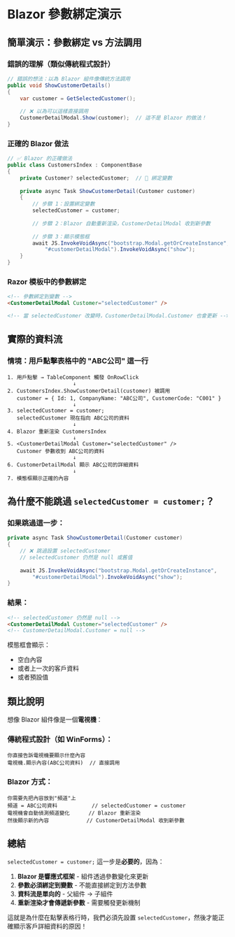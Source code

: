 # Blazor 參數綁定演示

## 簡單演示：參數綁定 vs 方法調用

### 錯誤的理解（類似傳統程式設計）
```csharp
// 錯誤的想法：以為 Blazor 組件像傳統方法調用
public void ShowCustomerDetails()
{
    var customer = GetSelectedCustomer();
    
    // ❌ 以為可以這樣直接調用
    CustomerDetailModal.Show(customer);  // 這不是 Blazor 的做法！
}
```

### 正確的 Blazor 做法
```csharp
// ✅ Blazor 的正確做法
public class CustomersIndex : ComponentBase
{
    private Customer? selectedCustomer;  // 📌 綁定變數
    
    private async Task ShowCustomerDetail(Customer customer)
    {
        // 步驟 1：設置綁定變數
        selectedCustomer = customer;
        
        // 步驟 2：Blazor 自動重新渲染，CustomerDetailModal 收到新參數
        
        // 步驟 3：顯示模態框
        await JS.InvokeVoidAsync("bootstrap.Modal.getOrCreateInstance", 
            "#customerDetailModal").InvokeVoidAsync("show");
    }
}
```

### Razor 模板中的參數綁定
```html
<!-- 參數綁定到變數 -->
<CustomerDetailModal Customer="selectedCustomer" />

<!-- 當 selectedCustomer 改變時，CustomerDetailModal.Customer 也會更新 -->
```

## 實際的資料流

### 情境：用戶點擊表格中的 "ABC公司" 這一行

```
1. 用戶點擊 → TableComponent 觸發 OnRowClick
                     ↓
2. CustomersIndex.ShowCustomerDetail(customer) 被調用
   customer = { Id: 1, CompanyName: "ABC公司", CustomerCode: "C001" }
                     ↓
3. selectedCustomer = customer;
   selectedCustomer 現在指向 ABC公司的資料
                     ↓
4. Blazor 重新渲染 CustomersIndex
                     ↓
5. <CustomerDetailModal Customer="selectedCustomer" />
   Customer 參數收到 ABC公司的資料
                     ↓
6. CustomerDetailModal 顯示 ABC公司的詳細資料
                     ↓
7. 模態框顯示正確的內容
```

## 為什麼不能跳過 `selectedCustomer = customer;`？

### 如果跳過這一步：
```csharp
private async Task ShowCustomerDetail(Customer customer)
{
    // ❌ 跳過設置 selectedCustomer
    // selectedCustomer 仍然是 null 或舊值
    
    await JS.InvokeVoidAsync("bootstrap.Modal.getOrCreateInstance", 
        "#customerDetailModal").InvokeVoidAsync("show");
}
```

### 結果：
```html
<!-- selectedCustomer 仍然是 null -->
<CustomerDetailModal Customer="selectedCustomer" />
<!-- CustomerDetailModal.Customer = null -->
```

模態框會顯示：
- 空白內容
- 或者上一次的客戶資料
- 或者預設值

## 類比說明

想像 Blazor 組件像是一個**電視機**：

### 傳統程式設計（如 WinForms）：
```
你直接告訴電視機要顯示什麼內容
電視機.顯示內容(ABC公司資料)  // 直接調用
```

### Blazor 方式：
```
你需要先把內容放到"頻道"上
頻道 = ABC公司資料           // selectedCustomer = customer
電視機會自動偵測頻道變化      // Blazor 重新渲染
然後顯示新的內容            // CustomerDetailModal 收到新參數
```

## 總結

`selectedCustomer = customer;` 這一步是**必要的**，因為：

1. **Blazor 是響應式框架** - 組件透過參數變化來更新
2. **參數必須綁定到變數** - 不能直接綁定到方法參數
3. **資料流是單向的** - 父組件 → 子組件
4. **重新渲染才會傳遞新參數** - 需要觸發更新機制

這就是為什麼在點擊表格行時，我們必須先設置 `selectedCustomer`，然後才能正確顯示客戶詳細資料的原因！
